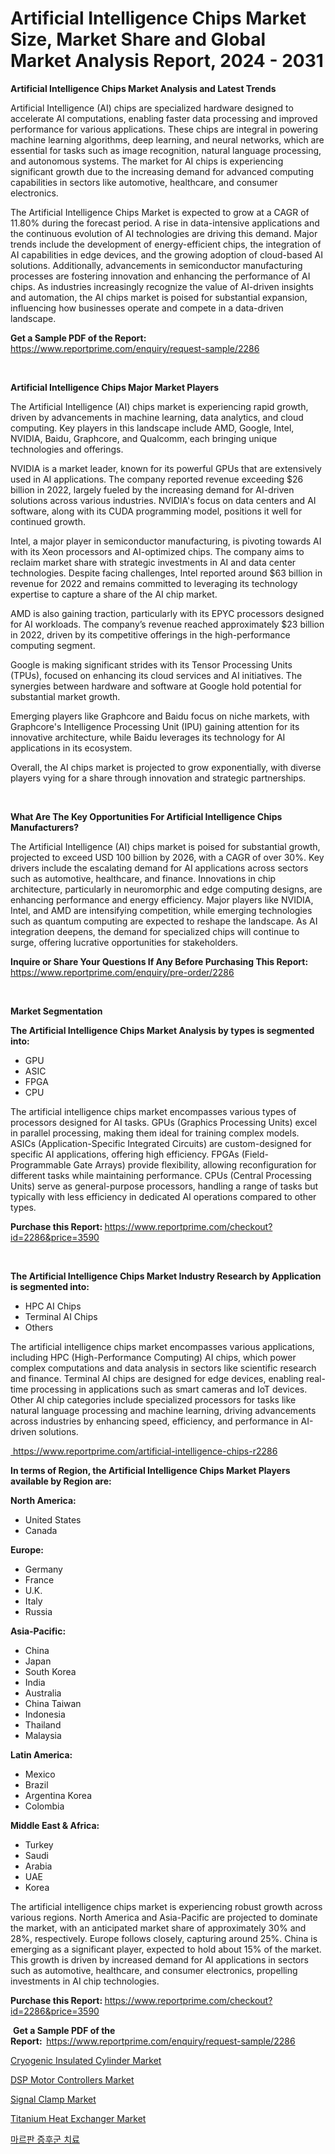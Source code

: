 <p><h1>Artificial Intelligence Chips Market Size, Market Share and Global Market Analysis Report, 2024 - 2031</h1></p><p><strong>Artificial Intelligence Chips Market Analysis and Latest Trends</strong></p>
<p><p>Artificial Intelligence (AI) chips are specialized hardware designed to accelerate AI computations, enabling faster data processing and improved performance for various applications. These chips are integral in powering machine learning algorithms, deep learning, and neural networks, which are essential for tasks such as image recognition, natural language processing, and autonomous systems. The market for AI chips is experiencing significant growth due to the increasing demand for advanced computing capabilities in sectors like automotive, healthcare, and consumer electronics.</p><p>The Artificial Intelligence Chips Market is expected to grow at a CAGR of 11.80% during the forecast period. A rise in data-intensive applications and the continuous evolution of AI technologies are driving this demand. Major trends include the development of energy-efficient chips, the integration of AI capabilities in edge devices, and the growing adoption of cloud-based AI solutions. Additionally, advancements in semiconductor manufacturing processes are fostering innovation and enhancing the performance of AI chips. As industries increasingly recognize the value of AI-driven insights and automation, the AI chips market is poised for substantial expansion, influencing how businesses operate and compete in a data-driven landscape.</p></p>
<p><strong>Get a Sample PDF of the Report:&nbsp;</strong> <a href="https://www.reportprime.com/enquiry/request-sample/2286">https://www.reportprime.com/enquiry/request-sample/2286</a></p>
<p>&nbsp;</p>
<p><strong>Artificial Intelligence Chips Major Market Players</strong></p>
<p><p>The Artificial Intelligence (AI) chips market is experiencing rapid growth, driven by advancements in machine learning, data analytics, and cloud computing. Key players in this landscape include AMD, Google, Intel, NVIDIA, Baidu, Graphcore, and Qualcomm, each bringing unique technologies and offerings.</p><p>NVIDIA is a market leader, known for its powerful GPUs that are extensively used in AI applications. The company reported revenue exceeding $26 billion in 2022, largely fueled by the increasing demand for AI-driven solutions across various industries. NVIDIA's focus on data centers and AI software, along with its CUDA programming model, positions it well for continued growth.</p><p>Intel, a major player in semiconductor manufacturing, is pivoting towards AI with its Xeon processors and AI-optimized chips. The company aims to reclaim market share with strategic investments in AI and data center technologies. Despite facing challenges, Intel reported around $63 billion in revenue for 2022 and remains committed to leveraging its technology expertise to capture a share of the AI chip market.</p><p>AMD is also gaining traction, particularly with its EPYC processors designed for AI workloads. The company’s revenue reached approximately $23 billion in 2022, driven by its competitive offerings in the high-performance computing segment.</p><p>Google is making significant strides with its Tensor Processing Units (TPUs), focused on enhancing its cloud services and AI initiatives. The synergies between hardware and software at Google hold potential for substantial market growth.</p><p>Emerging players like Graphcore and Baidu focus on niche markets, with Graphcore's Intelligence Processing Unit (IPU) gaining attention for its innovative architecture, while Baidu leverages its technology for AI applications in its ecosystem.</p><p>Overall, the AI chips market is projected to grow exponentially, with diverse players vying for a share through innovation and strategic partnerships.</p></p>
<p>&nbsp;</p>
<p><strong>What Are The Key Opportunities For Artificial Intelligence Chips Manufacturers?</strong></p>
<p><p>The Artificial Intelligence (AI) chips market is poised for substantial growth, projected to exceed USD 100 billion by 2026, with a CAGR of over 30%. Key drivers include the escalating demand for AI applications across sectors such as automotive, healthcare, and finance. Innovations in chip architecture, particularly in neuromorphic and edge computing designs, are enhancing performance and energy efficiency. Major players like NVIDIA, Intel, and AMD are intensifying competition, while emerging technologies such as quantum computing are expected to reshape the landscape. As AI integration deepens, the demand for specialized chips will continue to surge, offering lucrative opportunities for stakeholders.</p></p>
<p><strong>Inquire or Share Your Questions If Any Before Purchasing This Report:</strong> <a href="https://www.reportprime.com/enquiry/pre-order/2286">https://www.reportprime.com/enquiry/pre-order/2286</a></p>
<p>&nbsp;</p>
<p><strong>Market Segmentation</strong></p>
<p><strong>The Artificial Intelligence Chips Market Analysis by types is segmented into:</strong></p>
<p><ul><li>GPU</li><li>ASIC</li><li>FPGA</li><li>CPU</li></ul></p>
<p><p>The artificial intelligence chips market encompasses various types of processors designed for AI tasks. GPUs (Graphics Processing Units) excel in parallel processing, making them ideal for training complex models. ASICs (Application-Specific Integrated Circuits) are custom-designed for specific AI applications, offering high efficiency. FPGAs (Field-Programmable Gate Arrays) provide flexibility, allowing reconfiguration for different tasks while maintaining performance. CPUs (Central Processing Units) serve as general-purpose processors, handling a range of tasks but typically with less efficiency in dedicated AI operations compared to other types.</p></p>
<p><strong>Purchase this Report:&nbsp;</strong><a href="https://www.reportprime.com/checkout?id=2286&price=3590">https://www.reportprime.com/checkout?id=2286&price=3590</a></p>
<p>&nbsp;</p>
<p><strong>The Artificial Intelligence Chips Market Industry Research by Application is segmented into:</strong></p>
<p><ul><li>HPC AI Chips</li><li>Terminal AI Chips</li><li>Others</li></ul></p>
<p><p>The artificial intelligence chips market encompasses various applications, including HPC (High-Performance Computing) AI chips, which power complex computations and data analysis in sectors like scientific research and finance. Terminal AI chips are designed for edge devices, enabling real-time processing in applications such as smart cameras and IoT devices. Other AI chip categories include specialized processors for tasks like natural language processing and machine learning, driving advancements across industries by enhancing speed, efficiency, and performance in AI-driven solutions.</p></p>
<p><a href="https://www.reportprime.com/artificial-intelligence-chips-r2286">&nbsp;https://www.reportprime.com/artificial-intelligence-chips-r2286</a></p>
<p><strong>In terms of Region, the Artificial Intelligence Chips Market Players available by Region are:</strong></p>
<p>
    <p> <strong> North America: </strong>
        <ul>
            <li>United States</li>
            <li>Canada</li>
        </ul>
        </p> 
    <p> <strong> Europe: </strong>
        <ul>
            <li>Germany</li>
            <li>France</li>
            <li>U.K.</li>
            <li>Italy</li>
            <li>Russia</li>
        </ul>
        </p> 
    <p> <strong> Asia-Pacific: </strong>
        <ul>
            <li>China</li>
            <li>Japan</li>
            <li>South Korea</li>
            <li>India</li>
            <li>Australia</li>
            <li>China Taiwan</li>
            <li>Indonesia</li>
            <li>Thailand</li>
            <li>Malaysia</li>
        </ul>
        </p> 
    <p> <strong> Latin America: </strong>
        <ul>
            <li>Mexico</li>
            <li>Brazil</li>
            <li>Argentina Korea</li>
            <li>Colombia</li>
        </ul>
        </p> 
    <p> <strong> Middle East & Africa: </strong>
        <ul>
            <li>Turkey</li>
            <li>Saudi</li>
            <li>Arabia</li>
            <li>UAE</li>
            <li>Korea</li>
        </ul>
    </p>
    </p>
<p><p>The artificial intelligence chips market is experiencing robust growth across various regions. North America and Asia-Pacific are projected to dominate the market, with an anticipated market share of approximately 30% and 28%, respectively. Europe follows closely, capturing around 25%. China is emerging as a significant player, expected to hold about 15% of the market. This growth is driven by increased demand for AI applications in sectors such as automotive, healthcare, and consumer electronics, propelling investments in AI chip technologies.</p></p>
<p><strong>Purchase this Report: </strong><a href="https://www.reportprime.com/checkout?id=2286&price=3590">https://www.reportprime.com/checkout?id=2286&price=3590</a></p>
<p>&nbsp;<strong>Get a Sample PDF of the Report:&nbsp;&nbsp;</strong><a href="https://www.reportprime.com/enquiry/request-sample/2286">https://www.reportprime.com/enquiry/request-sample/2286</a></p>
<p><strong></strong></p>
<p><p><a href="https://issuu.com/reportprime-2/docs/cryogenic-insulated-cylinder-market_1b5bf0c4e814bf">Cryogenic Insulated Cylinder Market</a></p><p><a href="https://medium.com/@siregarjefri23_12225/global-dsp-motor-controllers-market-share-and-growth-opportunities-and-market-size-growing-with-a-bff26e3eea53">DSP Motor Controllers Market</a></p><p><a href="https://medium.com/@siregarjefri23_12225/signal-clamp-market-research-report-includes-analysis-on-market-size-share-and-growth-rate-at-11-6-de684bca45d6">Signal Clamp Market</a></p><p><a href="https://www.linkedin.com/pulse/navigating-global-titanium-heat-exchanger-market-from-trends-fsldf?trackingId=Bvl2ouK%2BRkiAcuyGpw5Yeg%3D%3D">Titanium Heat Exchanger Market</a></p><p><a href="https://medium.com/@avaoneill70/%EA%B8%80%EB%A1%9C%EB%B2%8C-%EB%A7%88%EB%A5%B4%ED%8C%90-%EC%A6%9D%ED%9B%84%EA%B5%B0-%EC%B9%98%EB%A3%8C-%EC%8B%9C%EC%9E%A5-%EB%8F%99%ED%96%A5-%EB%B0%8F-%ED%98%81%EC%8B%A0-%EB%AF%B8%EB%9E%98-%EC%A7%80%ED%96%A5%EC%A0%81-%EB%B6%84%EC%84%9D-2024-2031-32489bf8c45f?postPublishedType=initial">마르판 증후군 치료</a></p></p>